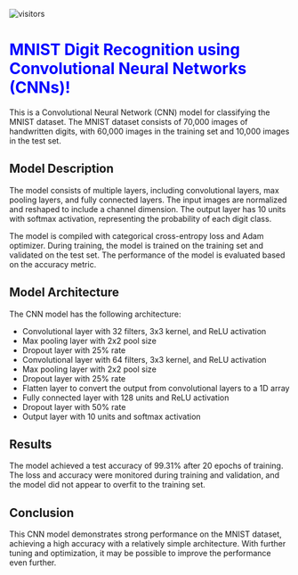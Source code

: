 ![visitors](https://visitor-badge.laobi.icu/badge?page_id=github.com/tanmay-kalbande/Handwritten-Digits-Recognition&left_color=crimson&right_color=708090)
# <font color='blue'> MNIST Digit Recognition using Convolutional Neural Networks (CNNs)!</font>

This is a Convolutional Neural Network (CNN) model for classifying the MNIST dataset. The MNIST dataset consists of 70,000 images of handwritten digits, with 60,000 images in the training set and 10,000 images in the test set.

## Model Description

The model consists of multiple layers, including convolutional layers, max pooling layers, and fully connected layers. The input images are normalized and reshaped to include a channel dimension. The output layer has 10 units with softmax activation, representing the probability of each digit class.

The model is compiled with categorical cross-entropy loss and Adam optimizer. During training, the model is trained on the training set and validated on the test set. The performance of the model is evaluated based on the accuracy metric.

## Model Architecture

The CNN model has the following architecture:

- Convolutional layer with 32 filters, 3x3 kernel, and ReLU activation
- Max pooling layer with 2x2 pool size
- Dropout layer with 25% rate
- Convolutional layer with 64 filters, 3x3 kernel, and ReLU activation
- Max pooling layer with 2x2 pool size
- Dropout layer with 25% rate
- Flatten layer to convert the output from convolutional layers to a 1D array
- Fully connected layer with 128 units and ReLU activation
- Dropout layer with 50% rate
- Output layer with 10 units and softmax activation

## Results

The model achieved a test accuracy of 99.31% after 20 epochs of training. The loss and accuracy were monitored during training and validation, and the model did not appear to overfit to the training set.

## Conclusion

This CNN model demonstrates strong performance on the MNIST dataset, achieving a high accuracy with a relatively simple architecture. With further tuning and optimization, it may be possible to improve the performance even further.
